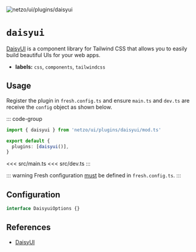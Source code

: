 <img src="https://raw.githubusercontent.com/netzo/netzo/main/assets/plugins/daisyui.svg" alt="netzo/ui/plugins/daisyui" class="mb-5 w-75px">

# `daisyui`

[DaisyUI](https://daisyui.com) is a component library for Tailwind CSS that allows you to easily build beautiful UIs for your web apps.

- **labels:** `css`, `components`, `tailwindcss`

## Usage

Register the plugin in `fresh.config.ts` and ensure `main.ts` and `dev.ts` are receive the `config` object as shown below.

::: code-group
```ts [fresh.config.ts]
import { daisyui } from 'netzo/ui/plugins/daisyui/mod.ts'

export default {
  plugins: [daisyui()],
}
```
<<< src/main.ts
<<< src/dev.ts
:::

::: warning Fresh configuration [must](https://fresh.deno.dev/docs/concepts/ahead-of-time-builds#migrating-existing-projects-with-plugins) be defined in `fresh.config.ts`.
:::

## Configuration

```ts
interface DaisyuiOptions {}
```

## References

- [DaisyUI](https://daisyui.com/)

